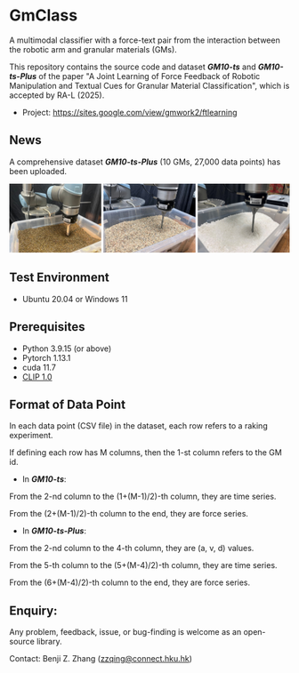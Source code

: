 # GmClass
 A multimodal classifier with a force-text pair from the interaction between the robotic arm and granular materials (GMs).
 
This repository contains the source code and dataset ***GM10-ts*** and ***GM10-ts-Plus*** of the paper "A Joint Learning of Force Feedback of Robotic Manipulation and Textual Cues for Granular Material Classification", which is accepted by RA-L (2025).

* Project: https://sites.google.com/view/gmwork2/ftlearning

## News
A comprehensive dataset ***GM10-ts-Plus*** (10 GMs, 27,000 data points) has been uploaded.

![Data collection for GM10-ts-Plus dataset](./Fig/setup.jpg)

## Test Environment
* Ubuntu 20.04 or Windows 11

## Prerequisites 
* Python 3.9.15 (or above)
* Pytorch 1.13.1
* cuda 11.7
* [CLIP 1.0](https://github.com/openai/CLIP)

## Format of Data Point
In each data point (CSV file) in the dataset, each row refers to a raking experiment. 

If defining each row has M columns, then the 1-st column refers to the GM id.  

* In ***GM10-ts***:

From the 2-nd column to the (1+(M-1)/2)-th column, they are time series.

From the (2+(M-1)/2)-th column to the end, they are force series.


* In ***GM10-ts-Plus***:

From the 2-nd column to the 4-th column, they are (a, v, d) values.

From the 5-th column to the (5+(M-4)/2)-th column, they are time series.

From the (6+(M-4)/2)-th column to the end, they are force series.

## Enquiry:
Any problem, feedback, issue, or bug-finding is welcome as an open-source library.

Contact: Benji Z. Zhang (zzqing@connect.hku.hk)
